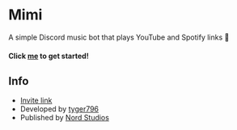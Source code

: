 # Mimi
A simple Discord music bot that plays YouTube and Spotify links 🎵

#### Click [me](https://github.com/Nord-Studios/Mimi/wiki) to get started!

## Info
- [Invite link](https://mimi.nordstudios.org)
- Developed by [tyger796](https://www.tyger796.com)
- Published by [Nord Studios](https://www.nordstudios.org)
